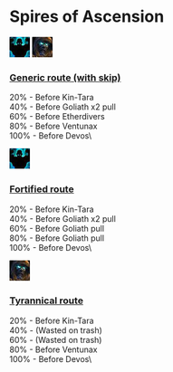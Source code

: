 # Spires of Ascension

![Fortified](../__media/fortified.png) ![Tyrannical](../__media/tyrannical.png)
### [Generic route (with skip)](https://raw.githubusercontent.com/holicron/Routes/main/Spires%20of%20Ascension/Spires%20of%20Ascension%20-%20Generic.txt)

20% - Before Kin-Tara\
40% - Before Goliath x2 pull\
60% - Before Etherdivers\
80% - Before Ventunax\
100% - Before Devos\



![Fortified](../__media/fortified.png)
### [Fortified route](https://raw.githubusercontent.com/holicron/Routes/main/Spires%20of%20Ascension/Spires%20of%20Ascension%20-%20Fortified.txt)

20% - Before Kin-Tara\
40% - Before Goliath x2 pull\
60% - Before Goliath pull\
80% - Before Goliath pull\
100% - Before Devos\


![Tyrannical](../__media/tyrannical.png)
### [Tyrannical route](https://raw.githubusercontent.com/holicron/Routes/main/Spires%20of%20Ascension/Spires%20of%20Ascension%20-%20Tyrannical.txt)


20% - Before Kin-Tara\
40% - (Wasted on trash)\
60% - (Wasted on trash)\
80% - Before Ventunax\
100% - Before Devos\